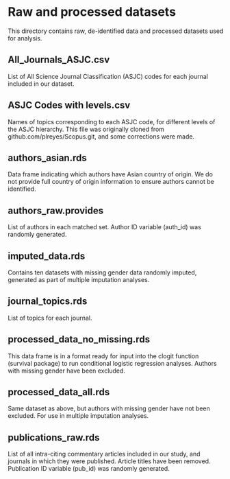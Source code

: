 # Raw and processed datasets

This directory contains raw, de-identified data and processed datasets used for analysis.

## All_Journals_ASJC.csv
List of All Science Journal Classification (ASJC) codes for each journal included in our dataset.

## ASJC Codes with levels.csv
Names of topics corresponding to each ASJC code, for different levels of the ASJC hierarchy. This file was originally cloned from github.com/plreyes/Scopus.git, and some corrections were made.

## authors_asian.rds
Data frame indicating which authors have Asian country of origin. We do not provide full country of origin information to ensure authors cannot be identified.

## authors_raw.provides
List of authors in each matched set. Author ID variable (auth_id) was randomly generated.

## imputed_data.rds
Contains ten datasets with missing gender data randomly imputed, generated as part of multiple imputation analyses.

## journal_topics.rds
List of topics for each journal.

## processed_data_no_missing.rds
This data frame is in a format ready for input into the clogit function (survival package) to run conditional logistic regression analyses. Authors with missing gender have been excluded.

## processed_data_all.rds
Same dataset as above, but authors with missing gender have not been excluded. For use in multiple imputation analyses.

## publications_raw.rds
List of all intra-citing commentary articles included in our study, and journals in which they were published. Article titles have been removed. Publication ID variable (pub_id) was randomly generated.
